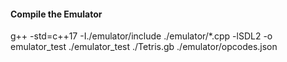 #### Compile the Emulator
g++ -std=c++17 -I./emulator/include ./emulator/*.cpp -lSDL2 -o emulator_test
./emulator_test ./Tetris.gb ./emulator/opcodes.json

